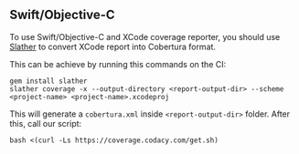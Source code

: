 ## Swift/Objective-C

To use Swift/Objective-C and XCode coverage reporter, you should use [Slather](https://github.com/SlatherOrg/slather) to convert XCode report into Cobertura format.

This can be achieve by running this commands on the CI:

    gem install slather
    slather coverage -x --output-directory <report-output-dir> --scheme <project-name> <project-name>.xcodeproj

This will generate a `cobertura.xml` inside `<report-output-dir>` folder.
After this, call our script:

    bash <(curl -Ls https://coverage.codacy.com/get.sh)

